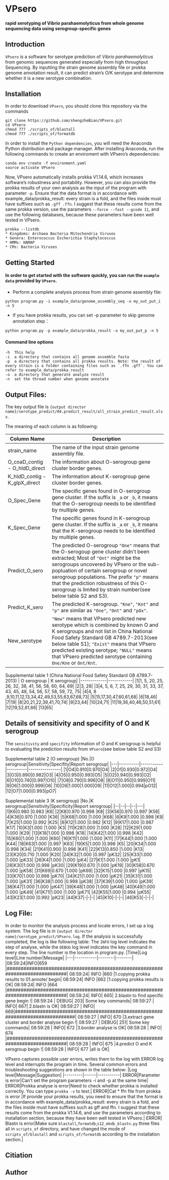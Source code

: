 # VPsero
#### rapid serotyping of  Vibrio parahaemolyticus from whole genome sequencing data using serogroup-specific genes

## Introduction

`VPsero` is a software for serotype prediction of *Vibrio parahaemolyticus* from genomic sequences generated especially from high throughput Sequencing. 
By inputting the strain genome assembly file or prokka genome annotation result, 
it can predict strain’s O/K serotype and determine whether it is a new serotype combination.

## Installation

In order to download `VPsero`, you should clone this repository via the commands

```
git clone https://github.com/shengzheBian/VPsero.git
cd VPsero
chmod 777 ./scripts_of/blastall
chmod 777 ./scripts_of/formatdb
```
In order to install the `Python dependencies`, 
you will need the Anaconda Python distribution and package manager. After installing Anaconda, run the following commands to create an
enviroment with VPsero’s dependencies:

```
conda env create -f environment.yaml
source activate VPsero
```

Now, VPsero automatically installs prokka V1.14.6, which increases software’s robustness and portability. However, you can also provide the prokka results of your own analysis as the input of the program with parameter `-p`. Ensure that the data format is in accordance with example_data/prokka_result: every strain is a fold, and the files inside must have suffixes such as `.gff .ffn`. I suggest that these results come from the same prokka version, use the parameters `--force --fast --gcode 11`, and use the following databases, because these parameters have been well tested in VPsero.
```
prokka --listdb
* Kingdoms: Archaea Bacteria Mitochondria Viruses
* Genera: Enterococcus Escherichia Staphylococcus
* HMMs: HAMAP
* CMs: Bacteria Viruses
```
## Getting Started
#### In order to get started with the software quickly, you can run the `example data` provided by `VPsero`.

* Perform a complete analysis process from strain genome assembly file:
```
python program.py -i example_data/genome_assembly_seq -o my_out_put_i  -n 5
```
* If you have prokka results, you can set -p parameter to skip genome annotation step：  
```
python program.py -p example_data/prokka_result -o my_out_put_p -n 5
```

#### Command line options
```
-h  This help
-i  a directory that contains all genome assemble fasta
-p  a directory that contains all prokka results. Note: the result of every strain is a folder containing files such as `.ffn .gff`. You can refer to example_data/prokka_result
-o  a directory that generate analyze result
-n  set the thread number when genome annotate
```

## Output Files:
The key output file is `{output director name}/serotype_predict/04.predict_result/all_strain_predict_result.xlsx`.

The meaning of each column is as following:

| Column Name | Description |
| --------- | ----------- |
| strain_name | The name of the input strain genome assembly file. |
| O_coaD_contig - O_hldD_direct | The information about O-serogroup gene cluster border genes. |
| K_hldD_contig - K_glpX_direct | The information about K-serogroup gene cluster border genes. |
| O_Spec_Gene | The specific genes found in O-serogroup gene cluster. If the suffix is `_a` or `_b`, it means that the O-serogroup needs to be identified by multiple genes. |
| K_Spec_Gene | The specific genes found in K-serogroup gene cluster. If the suffix is `_a` or `_b`, it means that the K-serogroup needs to be identified by multiple genes. |
| Predict_O_sero | The predicted O-serogroup `"One"` means that the O-serogoup gene cluster didn't been extracted; Most of `"Ont"` might be the serogroups uncovered by VPsero or the sub-popluation of certain serogroup or novel serogroup populations. The prefix `"p"` means that the prediction robustness of this O-serogroup is limited by strain number(see below table S2 and S3). |
| Predict_K_sero | The predicted K-serogroup. `"Kne"`, `"Knt"` and `"p"` are similar as `"One"`, `"Ont"` and `"pOx"`. |
| New_serotype | `"New"` means that VPsero predicted new serotype which is combined by known O and K serogroups and not list in China National Food Safety Standard GB 4789.7-2013(see below table S1); `"Exist"` means that VPsero predicted existing serotype; `"NULL"` means that VPsero predicted serotype containing `One/Kne` or `Ont/Knt`. |

  
Supplemental table 1 (China National Food Safety Standard GB 4789.7-2013)
| O serogroup | K serogroup|
|-------------|------------|
|1|1, 5, 20, 25, 26, 32, 38, 41, 56, 58, 60, 64, 69|
|2|3, 28|
|3|4, 5, 6, 7, 25, 29, 30, 31, 33, 37, 43, 45, 48, 54, 56, 57, 58, 59, 72, 75|
|4|4, 8 ,9,10,11,12,13,34,42,49,53,55,63,67,68,73|
|5|15,17,30,47,60,61,68|
|6|18,46|
|7|19|
|8|20,21,22,39,41,70,74|
|9|23,44|
|10|24,71|
|11|19,36,40,46,50,51,61|
|12|19,52,61,66|
|13|65|


## Details of sensitivity and specifity of O and K serogroup
The `sensitivity` and `specifity` information of O and K serogroup is helpful to evaluating the prediction results from `VPsero`(see below table S2 and S3)


Supplemental table 2 (O serogroup)
|No.|O serogroup|Sensitivity|Specifity|Report serogroup|
|---|----------|-----------|----------|----------------|
|1|O4|0.910|0.970|O4|
|2|O1|0.930|0.972|O4|
|3|O3|0.890|0.982|O3|
|4|O5|0.950|0.993|O5|
|5|O2|0.940|0.993|O2|
|6|O10|0.740|0.997|O10|
|7|O8|0.790|0.996|O8|
|8|O11|0.950|0.999|O11|
|9|O6|1.000|0.999|O6|
|10|O9|1.000|1.000|O9|
|11|O12|1.000|0.994|pO12|
|12|O7|1.000|0.993|pO7|
  
Supplemental table 3 (K serogroup)
|No.|K serogroup|Sensitivity|Specificity|Report serogroup|
|--|--|--|--|---|
|1|K6|0.980 |0.983 |K6|
|2|K8|0.970 |0.998 |K8|
|3|K56|0.970 |0.997 |K56|
|4|K36|0.970 |1.000 |K36|
|5|K68|1.000 |1.000 |K68|
|6|K9|1.000 |0.998 |K9|
|7|K25|1.000 |0.992 |K25|
|8|K12|1.000 |0.982 |K12|
|9|K17|1.000 |0.987 |K17|
|10|K3|1.000 |1.000 |K3|
|11|K28|1.000 |1.000 |K28|
|12|K29|1.000 |1.000 |K29|
|13|K18|1.000 |0.998 |K18|
|14|K42|1.000 |0.998 |K42|
|15|K60|1.000 |1.000 |K60|
|16|K11|1.000 |1.000 |K11|
|17|K44|1.000 |1.000 |K44|
|18|K63|1.000 |0.997 |K63|
|19|K5|1.000 |0.998 |K5|
|20|K34|1.000 |0.998 |K34|
|21|K41|0.900 |0.998 |K41|
|22|K13|0.850 |1.000 |K13|
|23|K20|0.710 |1.000 |K20|
|24|K32|1.000 |0.997 |pK32|
|25|K33|1.000 |1.000 |pK33|
|26|K4|1.000 |1.000 |pK4|
|27|K1|1.000 |1.000 |pK1|
|28|K30|1.000 |0.998 |pK30|
|29|K19|0.670 |1.000 |pK19|
|30|K58|0.670 |1.000 |pK58|
|31|K69|0.670 |1.000 |pK69|
|32|K15|1.000 |0.997 |pK15|
|33|K70|1.000 |0.998 |pK70|
|34|K21|1.000 |1.000 |pK21|
|35|K31|1.000 |1.000 |pK31|
|36|K38|1.000 |0.998 |pK38|
|37|K39|1.000 |1.000 |pK39|
|38|K47|1.000 |1.000 |pK47|
|39|K48|1.000 |1.000 |pK48|
|40|K49|1.000 |1.000 |pK49|
|41|K71|1.000 |1.000 |pK71|
|42|K55|1.000 |0.994 |pK55|
|43|K23|1.000 |0.992 |pK23|
|44|K37|-|-|-|
|45|K10|-|-|-|
|46|K53|-|-|-|

## Log File:
In order to monitor the analysis process and locate errors, I set up a log system. The log file is in `{output director name}/serotype_predict/VPsero.log`. If the analysis is successfully completed, the log is like following table: The `INFO` log level indicates the step of analyse, while the `DEBUG` log level indicates the key command in every step. The line number is the location in program.py. 
|Time|Log level|Line number|Message|
|---|-----------|--------|--------|
|08:59:24|INFO|659 |##############################################################################|
08:59:24|        INFO |660 |1.copying prokka results to 01.annote/ begin|
08:59:24|        INFO |662 |1.copying prokka results is OK|
08:59:24|       INFO |664 |##############################################################################|
08:59:24|        INFO| 665| 2.blastn to find specific gene begin !|
08:59:24 |       DEBUG| 203| Some key commands|
08:59:27  |      INFO| 667| 2.blastn is OK|
08:59:27   |     INFO| 669|##############################################################################|
08:59:27    |    INFO| 670 |3.extract gene cluster and border analyse begin !|
08:59:27 |       DEBUG| 251| Some key commands|
08:59:28  |      INFO| 672 |3.border analyse is OK|
08:59:28   |     INFO| 674 |##############################################################################|
08:59:28    |    INFO| 675 |4.predict O and K serogroup begin !|
08:59:28     |   INFO| 677 |all is OK|

VPsero captures possible user errors, writes them to the log with ERROR log level and interrupts the program in time. Several common errors and troubleshooting suggestions are shown in the table below:
|Log level|Message|Suggestion|
|---------|------|-----------|
ERROR|Parameter is error|Can’t set the program parameters -i and -p at the same time|
ERROR|Prokka analyse is error|Need to check whether prokka is installed correctly. You can type `prokka -v` to test.|
ERROR|Cat * ffn file from prokka is error |If provide your prokka results, you need to ensure that the format is in accordance with example_data/prokka_result: every strain is a fold, and the files inside must have suffixes such as gff and ffn. I suggest that these results come from the prokka V1.14.6, and use the parameters according to installation section, because they have been well tested in VPsero.|
ERROR|  Blastn is error|Make sure `blastall`,`formatdb`,`s12_mkdb_blastn.py` three files all in `scripts_of` directory, and have changed the mode of `scripts_of/blastall` and `scripts_of/formatdb` according to the installation section.|



## Citiation

## Author
